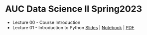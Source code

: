 # AUC Data Science II Spring2023

- Lecture 00 - Course Introduction
- Lecture 01 - Introduction to Python  [Slides](https://ahmedmoustafa.github.io/auc-data-science-ii-spring2023/lecture01.html) | [Notebook](notebooks/lecture01.ipynb) | [PDF](pdfs/lecture01.pdf)
